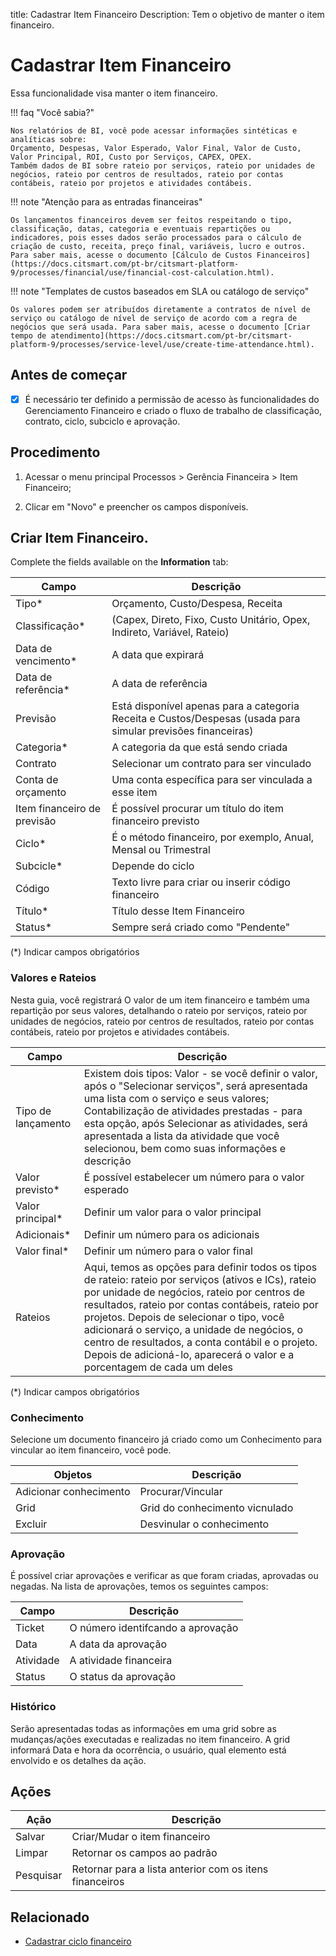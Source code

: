 title: Cadastrar Item Financeiro 
Description: Tem o objetivo de manter o item financeiro.

# Cadastrar Item Financeiro

Essa funcionalidade visa manter o item financeiro.

!!! faq "Você sabia?"

    Nos relatórios de BI, você pode acessar informações sintéticas e analíticas sobre:  
    Orçamento, Despesas, Valor Esperado, Valor Final, Valor de Custo, Valor Principal, ROI, Custo por Serviços, CAPEX, OPEX.  
    Também dados de BI sobre rateio por serviços, rateio por unidades de negócios, rateio por centros de resultados, rateio por contas contábeis, rateio por projetos e atividades contábeis.  
    
!!! note "Atenção para as entradas financeiras"

    Os lançamentos financeiros devem ser feitos respeitando o tipo, classificação, datas, categoria e eventuais repartições ou indicadores, pois esses dados serão processados para o cálculo de criação de custo, receita, preço final, variáveis, lucro e outros. Para saber mais, acesse o documento [Cálculo de Custos Financeiros](https://docs.citsmart.com/pt-br/citsmart-platform-9/processes/financial/use/financial-cost-calculation.html).
    
!!! note "Templates de custos baseados em SLA ou catálogo de serviço" 

    Os valores podem ser atribuídos diretamente a contratos de nível de serviço ou catálogo de nível de serviço de acordo com a regra de negócios que será usada. Para saber mais, acesse o documento [Criar tempo de atendimento](https://docs.citsmart.com/pt-br/citsmart-platform-9/processes/service-level/use/create-time-attendance.html). 

## Antes de começar

- [x] É necessário ter definido a permissão de acesso às funcionalidades do Gerenciamento Financeiro e criado o fluxo de trabalho de classificação, contrato, ciclo, subciclo e aprovação.


## Procedimento
    
1. Acessar o menu principal Processos > Gerência Financeira > Item Financeiro;
    
2. Clicar em "Novo" e preencher os campos disponíveis.
    
## Criar Item Financeiro.

Complete the fields available on the **Information** tab:

|Campo|Descrição|
|---|---|
|Tipo*|Orçamento, Custo/Despesa, Receita|
|Classificação* |(Capex, Direto, Fixo, Custo Unitário, Opex, Indireto, Variável, Rateio)|
|Data de vencimento*|A data que expirará|
|Data de referência*|A data de referência|
|Previsão|Está disponível apenas para a categoria Receita e Custos/Despesas (usada para simular previsões financeiras)|
|Categoria*|A categoria da que está sendo criada|
|Contrato|Selecionar um contrato para ser vinculado|
|Conta de orçamento|Uma conta específica para ser vinculada a esse item|
|Item financeiro de previsão|É possível procurar um título do item financeiro previsto| 
|Ciclo*|É o método financeiro, por exemplo, Anual, Mensal ou Trimestral|
|Subcicle*|Depende do ciclo|
|Código|Texto livre para criar ou inserir código financeiro|
|Título*|Título desse Item Financeiro|
|Status*|Sempre será criado como "Pendente"|

(\*) Indicar campos obrigatórios
    
### Valores e Rateios

Nesta guia, você registrará O valor de um item financeiro e também uma repartição por seus valores, detalhando o rateio por serviços, rateio por unidades de negócios, rateio por centros de resultados, rateio por contas contábeis, rateio por projetos e atividades contábeis.

|Campo|Descrição|
|---|---|
|Tipo de lançamento|Existem dois tipos: Valor - se você definir o valor, após o "Selecionar serviços", será apresentada uma lista com o serviço e seus valores; Contabilização de atividades prestadas - para esta opção, após Selecionar as atividades, será apresentada a lista da atividade que você selecionou, bem como suas informações e descrição|
|Valor previsto*|É possível estabelecer um número para o valor esperado|
|Valor principal*|Definir um valor para o valor principal|
|Adicionais*| Definir um número para os adicionais|
|Valor final*|Definir um número para o valor final|
|Rateios|Aqui, temos as opções para definir todos os tipos de rateio: rateio por serviços (ativos e ICs), rateio por unidade de negócios, rateio por centros de resultados, rateio por contas contábeis, rateio por projetos. Depois de selecionar o tipo, você adicionará o serviço, a unidade de negócios, o centro de resultados, a conta contábil e o projeto. Depois de adicioná-lo, aparecerá o valor e a porcentagem de cada um deles|

(\*) Indicar campos obrigatórios

### Conhecimento 

Selecione um documento financeiro já criado como um Conhecimento para vincular ao item financeiro, você pode.

| Objetos    | Descrição                         |
|------------|-----------------------------------|
| Adicionar conhecimento | Procurar/Vincular     |
| Grid               | Grid do conhecimento vicnulado
| Excluir     | Desvinular o conhecimento          |

### Aprovação

É possível criar aprovações e verificar as que foram criadas, aprovadas ou negadas. Na lista de aprovações, temos os seguintes campos:

|Campo    |Descrição                         |
|---------|----------------------------------|
|Ticket   |O número identifcando a aprovação |
|Data     |A data da aprovação               |
|Atividade|A atividade financeira            |
|Status   |O status da aprovação             |

### Histórico

Serão apresentadas todas as informações em uma grid sobre as mudanças/ações executadas e realizadas no item financeiro.
A grid informará Data e hora da ocorrência, o usuário, qual elemento está envolvido e os detalhes da ação.

## Ações

| Ação    | Descrição                                                   |
|---------|-------------------------------------------------------------|
| Salvar  | Criar/Mudar o item financeiro                               |
| Limpar  | Retornar os campos ao padrão                                |
|Pesquisar| Retornar para a lista anterior com os itens financeiros     |

## Relacionado

- [Cadastrar ciclo financeiro](/pt-br/citsmart-platform-9/processes/financial/use/register-financial-cycle.html)
